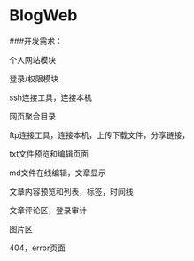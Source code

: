 # BlogWeb
###开发需求：

个人网站模块

登录/权限模块

ssh连接工具，连接本机

网页聚合目录

ftp连接工具，连接本机，上传下载文件，分享链接，

txt文件预览和编辑页面

md文件在线编辑，文章显示

文章内容预览和列表，标签，时间线

文章评论区，登录审计

图片区

404，error页面